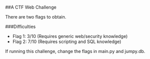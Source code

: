 ##A CTF Web Challenge


  There are two flags to obtain.

  ###Difficulties
  - Flag 1: 3/10 (Requires generic web/security knowledge)
  - Flag 2: 7/10 (Requires scripting and SQL knowledge)

  If running this challenge, change the flags in main.py and jumpy.db.
  
  

  
